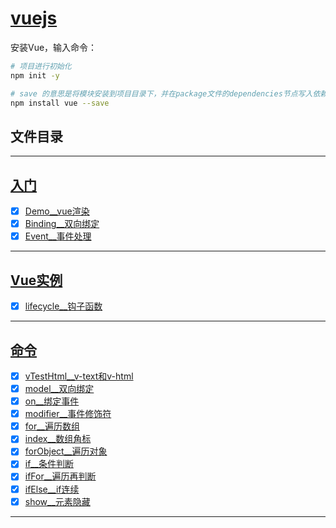 
# [vuejs](../README.md)

安装Vue，输入命令：

```bash
# 项目进行初始化
npm init -y
```


```bash
# save 的意思是将模块安装到项目目录下，并在package文件的dependencies节点写入依赖
npm install vue --save
```


## 文件目录 


------------------

## [入门](src/main/webapp/com/cpucode/first)

- [x] [Demo__vue渲染](src/main/webapp/com/cpucode/first/Demo.html)
- [x] [Binding__双向绑定](src/main/webapp/com/cpucode/first/Binding.html)
- [x] [Event__事件处理](src/main/webapp/com/cpucode/first/Event.html)

-----------------

## [Vue实例](src/main/webapp/com/cpucode/lifecycle)

- [x] [lifecycle__钩子函数](src/main/webapp/com/cpucode/lifecycle/lifecycle.html)

-----------------

## [命令](src/main/webapp/com/cpucode/command)

- [x] [vTestHtml__v-text和v-html](src/main/webapp/com/cpucode/command/vTestHtml.html)
- [x] [model__双向绑定](src/main/webapp/com/cpucode/command/model.html)
- [x] [on__绑定事件](src/main/webapp/com/cpucode/command/on.html)
- [x] [modifier__事件修饰符](src/main/webapp/com/cpucode/command/modifier.html)
- [x] [for__遍历数组](src/main/webapp/com/cpucode/command/for.html)
- [x] [index__数组角标](src/main/webapp/com/cpucode/command/index.html)
- [x] [forObject__遍历对象](src/main/webapp/com/cpucode/command/forObject.html)
- [x] [if__条件判断](src/main/webapp/com/cpucode/command/if.html)
- [x] [ifFor__遍历再判断](src/main/webapp/com/cpucode/command/ifFor.html)
- [x] [ifElse__if连续](src/main/webapp/com/cpucode/command/ifElse.html)
- [x] [show__元素隐藏](src/main/webapp/com/cpucode/command/show.html)

----------------


